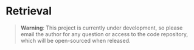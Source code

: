 # Retrieval

> **Warning**: This project is currently under development, so please email the author for any question or access to the code repository, which will be open-sourced when released.

